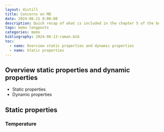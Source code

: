 ```yaml
---
layout: distill
title: Concerns on MD 
date: 2024-06-21 0:00:00
description: Quick recap of what is included in the chapter 5 of the book Understanding Molecular Simulation From Algorithms to Applications. Some comments are included.   
tags: memo longposts
categories: memo
bibliography: 2024-06-13-raman.bib
toc:
  - name: Overview static properties and dynamic properties
  - name: Static properties
---
```


## Overview static properties and dynamic properties

* Static properties
* Dynamic properties

## Static properties

### Temperature

